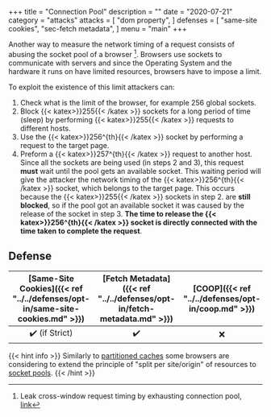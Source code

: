 +++
title = "Connection Pool"
description = ""
date = "2020-07-21"
category = "attacks"
attacks = [
    "dom property",
]
defenses = [
    "same-site cookies",
    "sec-fetch metadata",
]
menu = "main"
+++

Another way to measure the network timing of a request consists of abusing the socket pool of a browser [^1]. Browsers use sockets to communicate with servers and since the Operating System and the hardware it runs on have limited resources, browsers have to impose a limit.

To exploit the existence of this limit attackers can:
1. Check what is the limit of the browser, for example 256 global sockets.
2. Block {{< katex>}}255{{< /katex >}} sockets for a long period of time (sleep) by performing {{< katex>}}255{{< /katex >}} requests to different hosts.
3. Use the {{< katex>}}256^{th}{{< /katex >}} socket by performing a request to the target page.
4. Preform a {{< katex>}}257^{th}{{< /katex >}} request to another host. Since all the sockets are being used (in steps 2 and 3), this request **must** wait until the pool gets an available socket. This waiting period will give the attacker the network timing of the {{< katex>}}256^{th}{{< /katex >}} socket, which belongs to the target page. This occurs because the {{< katex>}}255{{< /katex >}} sockets in step 2. are **still blocked**, so if the pool got an available socket it was caused by the release of the socket in step 3. **The time to release the {{< katex>}}256^{th}{{< /katex >}} socket is directly connected with the time taken to complete the request**.

## Defense

| [Same-Site Cookies]({{< ref "../../defenses/opt-in/same-site-cookies.md" >}})  | [Fetch Metadata]({{< ref "../../defenses/opt-in/fetch-metadata.md" >}})  | [COOP]({{< ref "../../defenses/opt-in/coop.md" >}})  |  [Framing Protections]({{< ref "../../defenses/opt-in/xfo.md" >}}) |
|:------------------:|:---------------:|:-----:|:--------------------:|
|     ✔️ (if Strict)         |      ✔️         |  ❌   |          ❌         |


{{< hint info >}}
Similarly to [partitioned caches](https://TODO) some browsers are considering to extend the principle of "split per site/origin" of resources to [socket pools](https://bugzilla.mozilla.org/show_bug.cgi?id=1572544).
{{< /hint >}}

[^1]: Leak cross-window request timing by exhausting connection pool, [link](https://bugs.chromium.org/p/chromium/issues/detail?id=843157)

